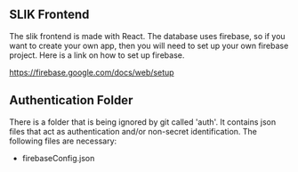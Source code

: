 ## SLIK Frontend  
The slik frontend is made with React. The database uses firebase, so if you want to create 
your own app, then you will need to set up your own firebase project. Here is a link on how 
to set up firebase. 

https://firebase.google.com/docs/web/setup

## Authentication Folder
There is a folder that is being ignored by git called 'auth'. It contains json files that 
act as authentication and/or non-secret identification. The following files are necessary:  
- firebaseConfig.json
